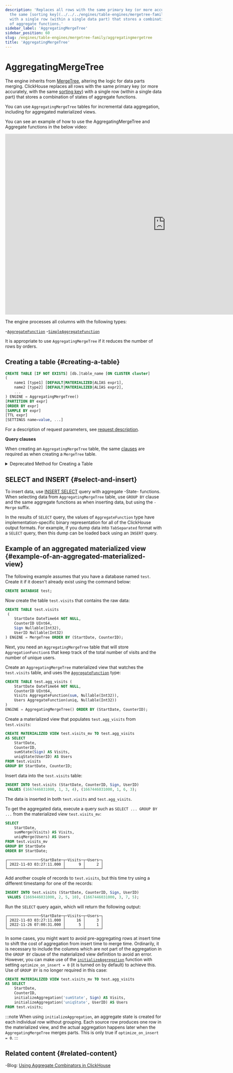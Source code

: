 ```yaml
---
description: 'Replaces all rows with the same primary key (or more accurately, with
  the same [sorting key](../../../engines/table-engines/mergetree-family/mergetree.md))
  with a single row (within a single data part) that stores a combination of states
  of aggregate functions.'
sidebar_label: 'AggregatingMergeTree'
sidebar_position: 60
slug: /engines/table-engines/mergetree-family/aggregatingmergetree
title: 'AggregatingMergeTree'
---
```


# AggregatingMergeTree

The engine inherits from [MergeTree](/engines/table-engines/mergetree-family/versionedcollapsingmergetree), altering the logic for data parts merging. ClickHouse replaces all rows with the same primary key (or more accurately, with the same [sorting key](../../../engines/table-engines/mergetree-family/mergetree.md)) with a single row (within a single data part) that stores a combination of states of aggregate functions.

You can use `AggregatingMergeTree` tables for incremental data aggregation, including for aggregated materialized views.

You can see an example of how to use the AggregatingMergeTree and Aggregate functions in the below video:
<div class='vimeo-container'>
<iframe width="1030" height="579" src="https://www.youtube.com/embed/pryhI4F_zqQ" title="Aggregation States in ClickHouse" frameborder="0" allow="accelerometer; autoplay; clipboard-write; encrypted-media; gyroscope; picture-in-picture; web-share" referrerpolicy="strict-origin-when-cross-origin" allowfullscreen></iframe>
</div>

The engine processes all columns with the following types:

-[`AggregateFunction`](../../../sql-reference/data-types/aggregatefunction.md)
-[`SimpleAggregateFunction`](../../../sql-reference/data-types/simpleaggregatefunction.md)

It is appropriate to use `AggregatingMergeTree` if it reduces the number of rows by orders.

## Creating a table {#creating-a-table}

```sql
CREATE TABLE [IF NOT EXISTS] [db.]table_name [ON CLUSTER cluster]
(
    name1 [type1] [DEFAULT|MATERIALIZED|ALIAS expr1],
    name2 [type2] [DEFAULT|MATERIALIZED|ALIAS expr2],
    ...
) ENGINE = AggregatingMergeTree()
[PARTITION BY expr]
[ORDER BY expr]
[SAMPLE BY expr]
[TTL expr]
[SETTINGS name=value, ...]
```

For a description of request parameters, see [request description](../../../sql-reference/statements/create/table.md).

**Query clauses**

When creating an `AggregatingMergeTree` table, the same [clauses](../../../engines/table-engines/mergetree-family/mergetree.md) are required as when creating a `MergeTree` table.

<details markdown="1">

<summary>Deprecated Method for Creating a Table</summary>

:::note
Do not use this method in new projects and, if possible, switch the old projects to the method described above.
:::

```sql
CREATE TABLE [IF NOT EXISTS] [db.]table_name [ON CLUSTER cluster]
(
    name1 [type1] [DEFAULT|MATERIALIZED|ALIAS expr1],
    name2 [type2] [DEFAULT|MATERIALIZED|ALIAS expr2],
    ...
) ENGINE [=] AggregatingMergeTree(date-column [, sampling_expression], (primary, key), index_granularity)
```

All of the parameters have the same meaning as in `MergeTree`.
</details>

## SELECT and INSERT {#select-and-insert}

To insert data, use [INSERT SELECT](../../../sql-reference/statements/insert-into.md) query with aggregate -State- functions.
When selecting data from `AggregatingMergeTree` table, use `GROUP BY` clause and the same aggregate functions as when inserting data, but using the `-Merge` suffix.

In the results of `SELECT` query, the values of `AggregateFunction` type have implementation-specific binary representation for all of the ClickHouse output formats. For example, if you dump data into `TabSeparated` format with a `SELECT` query, then this dump can be loaded back using an `INSERT` query.

## Example of an aggregated materialized view {#example-of-an-aggregated-materialized-view}

The following example assumes that you have a database named `test`. Create it if it doesn't already exist using the command below:

```sql
CREATE DATABASE test;
```

Now create the table `test.visits` that contains the raw data:

```sql
CREATE TABLE test.visits
 (
    StartDate DateTime64 NOT NULL,
    CounterID UInt64,
    Sign Nullable(Int32),
    UserID Nullable(Int32)
) ENGINE = MergeTree ORDER BY (StartDate, CounterID);
```

Next, you need an `AggregatingMergeTree` table that will store `AggregationFunction`s that keep track of the total number of visits and the number of unique users.

Create an `AggregatingMergeTree` materialized view that watches the `test.visits` table, and uses the [`AggregateFunction`](/sql-reference/data-types/aggregatefunction) type:

```sql
CREATE TABLE test.agg_visits (
    StartDate DateTime64 NOT NULL,
    CounterID UInt64,
    Visits AggregateFunction(sum, Nullable(Int32)),
    Users AggregateFunction(uniq, Nullable(Int32))
)
ENGINE = AggregatingMergeTree() ORDER BY (StartDate, CounterID);
```

Create a materialized view that populates `test.agg_visits` from `test.visits`:

```sql
CREATE MATERIALIZED VIEW test.visits_mv TO test.agg_visits
AS SELECT
    StartDate,
    CounterID,
    sumState(Sign) AS Visits,
    uniqState(UserID) AS Users
FROM test.visits
GROUP BY StartDate, CounterID;
```

Insert data into the `test.visits` table:

```sql
INSERT INTO test.visits (StartDate, CounterID, Sign, UserID)
 VALUES (1667446031000, 1, 3, 4), (1667446031000, 1, 6, 3);
```

The data is inserted in both `test.visits` and `test.agg_visits`.

To get the aggregated data, execute a query such as `SELECT ... GROUP BY ...` from the materialized view `test.visits_mv`:

```sql
SELECT
    StartDate,
    sumMerge(Visits) AS Visits,
    uniqMerge(Users) AS Users
FROM test.visits_mv
GROUP BY StartDate
ORDER BY StartDate;
```

```text
┌───────────────StartDate─┬─Visits─┬─Users─┐
│ 2022-11-03 03:27:11.000 │      9 │     2 │
└─────────────────────────┴────────┴───────┘
```

Add another couple of records to `test.visits`, but this time try using a different timestamp for one of the records:

```sql
INSERT INTO test.visits (StartDate, CounterID, Sign, UserID)
 VALUES (1669446031000, 2, 5, 10), (1667446031000, 3, 7, 5);
```

Run the `SELECT` query again, which will return the following output:

```text
┌───────────────StartDate─┬─Visits─┬─Users─┐
│ 2022-11-03 03:27:11.000 │     16 │     3 │
│ 2022-11-26 07:00:31.000 │      5 │     1 │
└─────────────────────────┴────────┴───────┘
```

In some cases, you might want to avoid pre-aggregating rows at insert time to shift the cost of aggregation from insert time
to merge time. Ordinarily, it is necessary to include the columns which are not part of the aggregation in the `GROUP BY`
clause of the materialized view definition to avoid an error. However, you can make use of the [`initializeAggregation`](/sql-reference/functions/other-functions#initializeaggregation)
function with setting `optimize_on_insert = 0` (it is turned on by default) to achieve this. Use of `GROUP BY`
is no longer required in this case:

```sql
CREATE MATERIALIZED VIEW test.visits_mv TO test.agg_visits
AS SELECT
    StartDate,
    CounterID,
    initializeAggregation('sumState', Sign) AS Visits,
    initializeAggregation('uniqState', UserID) AS Users
FROM test.visits;
```

:::note
When using `initializeAggregation`, an aggregate state is created for each individual row without grouping.
Each source row produces one row in the materialized view, and the actual aggregation happens later when the
`AggregatingMergeTree` merges parts. This is only true if `optimize_on_insert = 0`.
:::

## Related content {#related-content}

-Blog: [Using Aggregate Combinators in ClickHouse](https://clickhouse.com/blog/aggregate-functions-combinators-in-clickhouse-for-arrays-maps-and-states)
